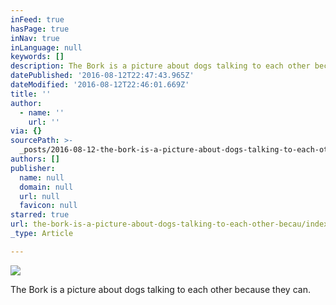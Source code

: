 ```yaml
---
inFeed: true
hasPage: true
inNav: true
inLanguage: null
keywords: []
description: The Bork is a picture about dogs talking to each other because they can.
datePublished: '2016-08-12T22:47:43.965Z'
dateModified: '2016-08-12T22:46:01.669Z'
title: ''
author:
  - name: ''
    url: ''
via: {}
sourcePath: >-
  _posts/2016-08-12-the-bork-is-a-picture-about-dogs-talking-to-each-other-becau.md
authors: []
publisher:
  name: null
  domain: null
  url: null
  favicon: null
starred: true
url: the-bork-is-a-picture-about-dogs-talking-to-each-other-becau/index.html
_type: Article

---
```

![](https://the-grid-user-content.s3-us-west-2.amazonaws.com/020f2307-a1a2-4707-b89f-ed18ca2b3216.jpg)

The Bork is a picture about dogs talking to each other because they can.